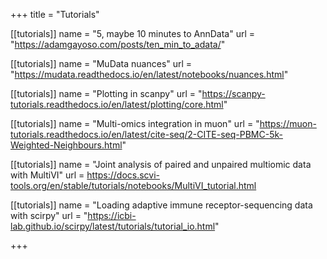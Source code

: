+++
title = "Tutorials"

[[tutorials]]
name = "5, maybe 10 minutes to AnnData"
url = "https://adamgayoso.com/posts/ten_min_to_adata/"

[[tutorials]]
name = "MuData nuances"
url = "https://mudata.readthedocs.io/en/latest/notebooks/nuances.html"

[[tutorials]]
name = "Plotting in scanpy"
url = "https://scanpy-tutorials.readthedocs.io/en/latest/plotting/core.html"

[[tutorials]]
name = "Multi-omics integration in muon"
url = "https://muon-tutorials.readthedocs.io/en/latest/cite-seq/2-CITE-seq-PBMC-5k-Weighted-Neighbours.html"

[[tutorials]]
name = "Joint analysis of paired and unpaired multiomic data with MultiVI"
url = https://docs.scvi-tools.org/en/stable/tutorials/notebooks/MultiVI_tutorial.html

[[tutorials]]
name = "Loading adaptive immune receptor-sequencing data with scirpy"
url = "https://icbi-lab.github.io/scirpy/latest/tutorials/tutorial_io.html"

+++


